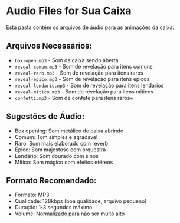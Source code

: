 # Audio Files for Sua Caixa

Esta pasta contém os arquivos de áudio para as animações da caixa:

## Arquivos Necessários:
- `box-open.mp3` - Som da caixa sendo aberta
- `reveal-comum.mp3` - Som de revelação para itens comuns
- `reveal-raro.mp3` - Som de revelação para itens raros
- `reveal-epico.mp3` - Som de revelação para itens épicos
- `reveal-lendario.mp3` - Som de revelação para itens lendários
- `reveal-mitico.mp3` - Som de revelação para itens míticos
- `confetti.mp3` - Som de confete para itens raros+

## Sugestões de Áudio:
- Box opening: Som metálico de caixa abrindo
- Comum: Tom simples e agradável
- Raro: Som mais elaborado com reverb
- Épico: Som majestoso com orquestra
- Lendário: Som dourado com sinos
- Mítico: Som mágico com efeitos etéreos

## Formato Recomendado:
- Formato: MP3
- Qualidade: 128kbps (boa qualidade, arquivo pequeno)
- Duração: 1-3 segundos máximo
- Volume: Normalizado para não ser muito alto